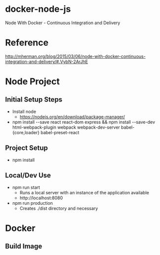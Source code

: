 # docker-node-js
Node With Docker - Continuous Integration and Delivery


# Reference
http://mherman.org/blog/2015/03/06/node-with-docker-continuous-integration-and-delivery/#.VybN-2ArJhE


# Node Project

## Initial Setup Steps
* Install node
  * https://nodejs.org/en/download/package-manager/
* npm install --save react react-dom express && npm install --save-dev html-webpack-plugin webpack webpack-dev-server babel-{core,loader} babel-preset-react


## Project Setup
* npm install


## Local/Dev Use 
* npm run start
  * Runs a local server with an instance of the application available
  * http://localhost:8080
* npm run production
  * Creates ./dist directory and necessary


# Docker

## Build Image

